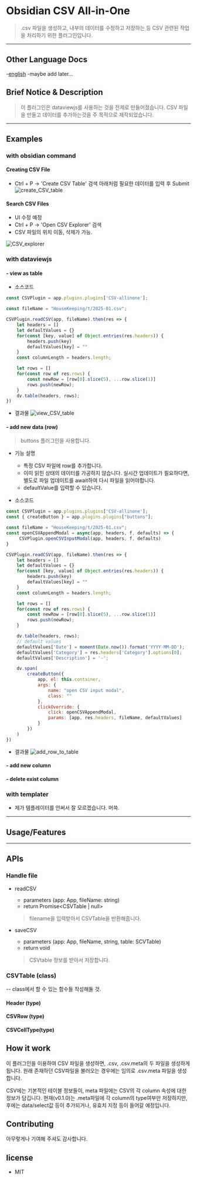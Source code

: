 # Obsidian CSV All-in-One
> .csv 파일을 생성하고, 내부의 데이터를 수정하고 저장하는 등 CSV 관련된 작업을 처리하기 위한 플러그인입니다.
----
## Other Language Docs
-[english](../README.md)
-maybe add later...

## Brief Notice & Description
> 이 플러그인은 dataviewjs를 사용하는 것을 전제로 만들어졌습니다.
> CSV 파일을 만들고 데이터를 추가하는것을 주 목적으로 제작되었습니다.

----
## Examples
### with obsidian command
#### Creating CSV File

- Ctrl + P -> 'Create CSV Table' 검색
아래처럼 필요한 데이터를 입력 후 Submit
![create_CSV_table](./images/create_CSV_table.gif)

#### Search CSV Files
- UI 수정 예정
- Ctrl + P -> 'Open CSV Explorer' 검색
- CSV 파일의 위치 이동, 삭제가 가능.

![CSV_explorer](./images/CSV_explorer.png)

### with dataviewjs

#### - view as table
- 소스코드
```javascript
const CSVPlugin = app.plugins.plugins['CSV-allinone'];

const fileName = "HouseKeeping/t/2025-01.csv"; 

CSVPlugin.readCSV(app, fileName).then(res => {
	let headers = []
	let defaultValues = {}
	for(const [key, value] of Object.entries(res.headers)) {
		headers.push(key)
		defaultValues[key] = ""
	}
	const columnLength = headers.length;

	let rows = []
	for(const row of res.rows) {
		const newRow = [row[0].slice(5), ...row.slice(1)]
		rows.push(newRow);
	}
	dv.table(headers, rows);
})
```
- 결과물
![view_CSV_table](./images/view_CSV_table.png)


#### - add new data (row)
> buttons 플러그인을 사용합니다.
- 기능 설명
	- 특정 CSV 파일에 row를 추가합니다.
	- 이미 읽힌 상태의 데이터를 가공하지 않습니다. 실시간 업데이트가 필요하다면, 별도로 파일 업데이트를 await하여 다시 파일을 읽어야합니다.
	- defaultValue를 입력할 수 있습니다.

- 소스코드
```javascript
const CSVPlugin = app.plugins.plugins['CSV-allinone'];
const { createButton } = app.plugins.plugins["buttons"];

const fileName = "HouseKeeping/t/2025-01.csv"; 
const openCSVAppendModal = async(app, headers, f, defaults) => {
	 CSVPlugin.openCSVInputModal(app, headers, f, defaults)
}

CSVPlugin.readCSV(app, fileName).then(res => {
	let headers = []
	let defaultValues = {}
	for(const [key, value] of Object.entries(res.headers)) {
		headers.push(key)
		defaultValues[key] = ""
	}
	const columnLength = headers.length;

	let rows = []
	for(const row of res.rows) {
		const newRow = [row[0].slice(5), ...row.slice(1)]
		rows.push(newRow);
	}

	dv.table(headers, rows);
	// default values
	defaultValues['Date'] = moment(Date.now()).format('YYYY-MM-DD');
	defaultValues['Category'] = res.headers['Category'].options[0];
	defaultValues['Description'] = '-';

	dv.span(
	    createButton({
			app, el: this.container, 
			args: {
				name: "open CSV input modal",
				class: ""
			},
			clickOverride: {
				click: openCSVAppendModal, 
				params: [app, res.headers, fileName, defaultValues]
			}
		})
	)
})
```
- 결과물
![add_row_to_table](./images/add_row_to_table.gif)

#### - add new column
#### - delete exist column


### with templater
- 제가 템플레이터를 안써서 잘 모르겠습니다. 머쓱.

----
## Usage/Features

----
## APIs
### Handle file
- readCSV
	- parameters (app: App, fileName: string)
	- return Promise<CSVTable | null>
	> filename을 입력받아서 CSVTable을 반환해줍니다.

- saveCSV
	- parameters (app: App, fileName, string, table: SCVTable)
	- return void
	> CSVtable 정보를 받아서 저장합니다.

### CSVTable (class)
-- class에서 할 수 있는 함수들 작성해둘 것.

#### Header (type)

#### CSVRow (type)

#### CSVCellType(type)


## How it work
이 플러그인을 이용하여 CSV 파일을 생성하면, .csv, .csv.meta의 두 파일을 생성하게 됩니다.
원래 존재하던 CSV파일을 불러오는 경우에는 임의로 .csv.meta 파일을 생성합니다.

CSV에는 기본적인 테이블 정보들이, meta 파일에는 CSV의 각 column 속성에 대한 정보가 담깁니다.
현재(v0.1.0)는 .meta파일에 각 column의 type여부만 저장하지만, 후에는 data/select값 등이 추가되거나, 유효치 지정 등이 들어갈 예정입니다.

## Contributing
아무렇게나 기여해 주셔도 감사합니다.


## license
- MIT